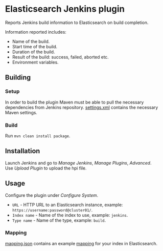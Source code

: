 Elasticsearch Jenkins plugin
============================

Reports Jenkins build information to Elasticsearch on build completion.

Information reported includes:
* Name of the build.
* Start time of the build.
* Duration of the build.
* Result of the build: success, failed, aborted etc.
* Environment variables.

Building
--------

### Setup

In order to build the plugin Maven must be able to pull the necessary dependencies from Jenkins repository.
[settings.xml](docs/settings.xml) contains the necessary Maven settings.

### Build

Run `mvn clean install package`.

Installation
------------

Launch Jenkins and go to *Manage Jenkins*, *Manage Plugins*, *Advanced*. Use *Upload Plugin* to upload the hpi file.

Usage
-----

Configure the plugin under *Configure System*.
* `URL` - HTTP URL to an Elasticsearch instance, example: `https://username:password@cluster01/`.
* `Index name` - Name of the index to use, example: `jenkins`.
* `Type name` - Name of the type, example: `build`.

### Mapping

[mapping.json](docs/mapping.json) contains an example
[mapping](http://www.elasticsearch.org/guide/en/elasticsearch/reference/current/mapping.html) for your index in
Elasticsearch.
